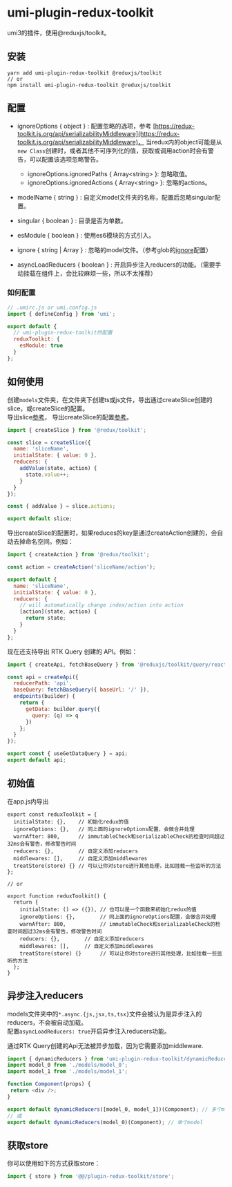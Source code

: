 # umi-plugin-redux-toolkit

umi3的插件，使用@reduxjs/toolkit。

## 安装

```
yarn add umi-plugin-redux-toolkit @reduxjs/toolkit
// or
npm install umi-plugin-redux-toolkit @reduxjs/toolkit
```

## 配置

* ignoreOptions { object } : 配置忽略的选项，参考
  [https://redux-toolkit.js.org/api/serializabilityMiddleware](https://redux-toolkit.js.org/api/serializabilityMiddleware)，
  当redux内的object可能是从`new Class`创建时，或者其他不可序列化的值，获取或调用action时会有警告，可以配置该选项忽略警告。
  * ignoreOptions.ignoredPaths { Array&lt;string&gt; }: 忽略取值。
  * ignoreOptions.ignoredActions  { Array&lt;string&gt; }: 忽略的actions。

* modelName { string } : 自定义model文件夹的名称，配置后忽略singular配置。
* singular { boolean } : 目录是否为单数。
* esModule { boolean } : 使用es6模块的方式引入。
* ignore { string | Array<string> } : 忽略的model文件。（参考glob的[ignore](https://www.npmjs.com/package/glob#options)配置）
* asyncLoadReducers { boolean } : 开启异步注入reducers的功能。（需要手动挂载在组件上，会比较麻烦一些，所以不太推荐）

### 如何配置

```javascript
// .umirc.js or umi.config.js
import { defineConfig } from 'umi';

export default {
  // umi-plugin-redux-toolkit的配置
  reduxToolkit: {
    esModule: true
  }
};
```

## 如何使用

创建`models`文件夹，在文件夹下创建ts或js文件，导出通过createSlice创建的slice，或createSlice的配置。   
导出slice[参考](https://github.com/duan602728596/umi-plugin-redux-toolkit/blob/main/example/src/pages/models/add.js)，
导出createSlice的配置[参考](https://github.com/duan602728596/umi-plugin-redux-toolkit/blob/main/example/src/pages/models/index.js)。   

```javascript
import { createSlice } from '@redux/toolkit';

const slice = createSlice({
  name: 'sliceName',
  initialState: { value: 0 },
  reducers: {
    addValue(state, action) {
      state.value++;
    }
  }
});

const { addValue } = slice.actions;

export default slice;
```

导出createSlice的配置时，如果reduces的key是通过createAction创建的，会自动去掉命名空间。例如：

```javascript
import { createAction } from '@redux/toolkit';

const action = createAction('sliceName/action');

export default {
  name: 'sliceName',
  initialState: { value: 0 },
  reducers: {
    // will automatically change index/action into action
    [action](state, action) {
      return state;
    }
  }
};
```

现在还支持导出 RTK Query 创建的 API。例如：

```javascript
import { createApi, fetchBaseQuery } from '@reduxjs/toolkit/query/react';

const api = createApi({
  reducerPath: 'api',
  baseQuery: fetchBaseQuery({ baseUrl: '/' }),
  endpoints(builder) {
    return {
      getData: builder.query({
        query: (q) => q
      })
    };
  }
});

export const { useGetDataQuery } = api;
export default api;
```

## 初始值

在app.js内导出

```
export const reduxToolkit = {
  initialState: {},    // 初始化redux的值
  ignoreOptions: {},   // 同上面的ignoreOptions配置，会做合并处理
  warnAfter: 800,      // immutableCheck和serializableCheck的检查时间超过32ms会有警告，修改警告时间
  reducers: {},        // 自定义添加reducers
  middlewares: [],     // 自定义添加middlewares
  treatStore(store) {} // 可以让你对store进行其他处理，比如挂载一些监听的方法
};

// or

export function reduxToolkit() {
  return {
    initialState: () => ({}), // 也可以是一个函数来初始化redux的值
    ignoreOptions: {},        // 同上面的ignoreOptions配置，会做合并处理
    warnAfter: 800,           // immutableCheck和serializableCheck的检查时间超过32ms会有警告，修改警告时间
    reducers: {},        // 自定义添加reducers
    middlewares: [],     // 自定义添加middlewares
    treatStore(store) {}      // 可以让你对store进行其他处理，比如挂载一些监听的方法
  };
}
```

## 异步注入reducers

models文件夹中的`*.async.{js,jsx,ts,tsx}`文件会被认为是异步注入的reducers，不会被自动加载。   
配置`asyncLoadReducers: true`开启异步注入reducers功能。   

通过RTK Query创建的Api无法被异步加载，因为它需要添加middleware.

```javascript
import { dynamicReducers } from 'umi-plugin-redux-toolkit/dynamicReducers';
import model_0 from './models/model_0';
import model_1 from './models/model_1';

function Component(props) {
 return <div />;
}

export default dynamicReducers([model_0, model_1])(Component); // 多个model传递数组
// 或
export default dynamicReducers(model_0)(Component); // 单个model
```

## 获取store

你可以使用如下的方式获取store：

```javascript
import { store } from '@@/plugin-redux-toolkit/store';
```